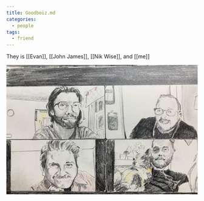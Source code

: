 ```yaml
---
title: Goodboiz.md
categories:
  - people
tags:
  - friend
---
```


They is [[Evan]], [[John James]], [[Nik Wise]], and [[me]]

![A pencil drawing of four guys in a grid from a Zoom call during the pandemic](/assets/notes/goodboiz.png)


